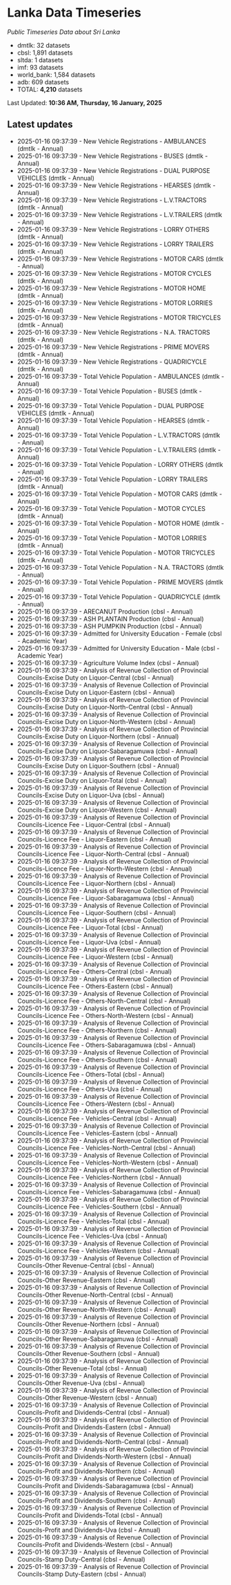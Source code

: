 # Lanka Data Timeseries
*Public Timeseries Data about Sri Lanka*

* dmtlk: 32 datasets
* cbsl: 1,891 datasets
* sltda: 1 datasets
* imf: 93 datasets
* world_bank: 1,584 datasets
* adb: 609 datasets
* TOTAL: **4,210** datasets

Last Updated: **10:36 AM, Thursday, 16 January, 2025**

## Latest updates

* 2025-01-16 09:37:39 - New Vehicle Registrations - AMBULANCES (dmtlk - Annual)
* 2025-01-16 09:37:39 - New Vehicle Registrations - BUSES (dmtlk - Annual)
* 2025-01-16 09:37:39 - New Vehicle Registrations - DUAL PURPOSE VEHICLES (dmtlk - Annual)
* 2025-01-16 09:37:39 - New Vehicle Registrations - HEARSES (dmtlk - Annual)
* 2025-01-16 09:37:39 - New Vehicle Registrations - L.V.TRACTORS (dmtlk - Annual)
* 2025-01-16 09:37:39 - New Vehicle Registrations - L.V.TRAILERS (dmtlk - Annual)
* 2025-01-16 09:37:39 - New Vehicle Registrations - LORRY OTHERS (dmtlk - Annual)
* 2025-01-16 09:37:39 - New Vehicle Registrations - LORRY TRAILERS (dmtlk - Annual)
* 2025-01-16 09:37:39 - New Vehicle Registrations - MOTOR CARS (dmtlk - Annual)
* 2025-01-16 09:37:39 - New Vehicle Registrations - MOTOR CYCLES (dmtlk - Annual)
* 2025-01-16 09:37:39 - New Vehicle Registrations - MOTOR HOME (dmtlk - Annual)
* 2025-01-16 09:37:39 - New Vehicle Registrations - MOTOR LORRIES (dmtlk - Annual)
* 2025-01-16 09:37:39 - New Vehicle Registrations - MOTOR TRICYCLES (dmtlk - Annual)
* 2025-01-16 09:37:39 - New Vehicle Registrations - N.A. TRACTORS (dmtlk - Annual)
* 2025-01-16 09:37:39 - New Vehicle Registrations - PRIME MOVERS (dmtlk - Annual)
* 2025-01-16 09:37:39 - New Vehicle Registrations - QUADRICYCLE (dmtlk - Annual)
* 2025-01-16 09:37:39 - Total Vehicle Population - AMBULANCES (dmtlk - Annual)
* 2025-01-16 09:37:39 - Total Vehicle Population - BUSES (dmtlk - Annual)
* 2025-01-16 09:37:39 - Total Vehicle Population - DUAL PURPOSE VEHICLES (dmtlk - Annual)
* 2025-01-16 09:37:39 - Total Vehicle Population - HEARSES (dmtlk - Annual)
* 2025-01-16 09:37:39 - Total Vehicle Population - L.V.TRACTORS (dmtlk - Annual)
* 2025-01-16 09:37:39 - Total Vehicle Population - L.V.TRAILERS (dmtlk - Annual)
* 2025-01-16 09:37:39 - Total Vehicle Population - LORRY OTHERS (dmtlk - Annual)
* 2025-01-16 09:37:39 - Total Vehicle Population - LORRY TRAILERS (dmtlk - Annual)
* 2025-01-16 09:37:39 - Total Vehicle Population - MOTOR CARS (dmtlk - Annual)
* 2025-01-16 09:37:39 - Total Vehicle Population - MOTOR CYCLES (dmtlk - Annual)
* 2025-01-16 09:37:39 - Total Vehicle Population - MOTOR HOME (dmtlk - Annual)
* 2025-01-16 09:37:39 - Total Vehicle Population - MOTOR LORRIES (dmtlk - Annual)
* 2025-01-16 09:37:39 - Total Vehicle Population - MOTOR TRICYCLES (dmtlk - Annual)
* 2025-01-16 09:37:39 - Total Vehicle Population - N.A. TRACTORS (dmtlk - Annual)
* 2025-01-16 09:37:39 - Total Vehicle Population - PRIME MOVERS (dmtlk - Annual)
* 2025-01-16 09:37:39 - Total Vehicle Population - QUADRICYCLE (dmtlk - Annual)
* 2025-01-16 09:37:39 - ARECANUT Production (cbsl - Annual)
* 2025-01-16 09:37:39 - ASH PLANTAIN Production (cbsl - Annual)
* 2025-01-16 09:37:39 - ASH PUMPKIN Production (cbsl - Annual)
* 2025-01-16 09:37:39 - Admitted for University Education - Female (cbsl - Academic Year)
* 2025-01-16 09:37:39 - Admitted for University Education - Male (cbsl - Academic Year)
* 2025-01-16 09:37:39 - Agriculture Volume Index (cbsl - Annual)
* 2025-01-16 09:37:39 - Analysis of Revenue Collection of Provincial Councils-Excise Duty on Liquor-Central (cbsl - Annual)
* 2025-01-16 09:37:39 - Analysis of Revenue Collection of Provincial Councils-Excise Duty on Liquor-Eastern (cbsl - Annual)
* 2025-01-16 09:37:39 - Analysis of Revenue Collection of Provincial Councils-Excise Duty on Liquor-North-Central (cbsl - Annual)
* 2025-01-16 09:37:39 - Analysis of Revenue Collection of Provincial Councils-Excise Duty on Liquor-North-Western (cbsl - Annual)
* 2025-01-16 09:37:39 - Analysis of Revenue Collection of Provincial Councils-Excise Duty on Liquor-Northern (cbsl - Annual)
* 2025-01-16 09:37:39 - Analysis of Revenue Collection of Provincial Councils-Excise Duty on Liquor-Sabaragamuwa (cbsl - Annual)
* 2025-01-16 09:37:39 - Analysis of Revenue Collection of Provincial Councils-Excise Duty on Liquor-Southern (cbsl - Annual)
* 2025-01-16 09:37:39 - Analysis of Revenue Collection of Provincial Councils-Excise Duty on Liquor-Total (cbsl - Annual)
* 2025-01-16 09:37:39 - Analysis of Revenue Collection of Provincial Councils-Excise Duty on Liquor-Uva (cbsl - Annual)
* 2025-01-16 09:37:39 - Analysis of Revenue Collection of Provincial Councils-Excise Duty on Liquor-Western (cbsl - Annual)
* 2025-01-16 09:37:39 - Analysis of Revenue Collection of Provincial Councils-Licence Fee - Liquor-Central (cbsl - Annual)
* 2025-01-16 09:37:39 - Analysis of Revenue Collection of Provincial Councils-Licence Fee - Liquor-Eastern (cbsl - Annual)
* 2025-01-16 09:37:39 - Analysis of Revenue Collection of Provincial Councils-Licence Fee - Liquor-North-Central (cbsl - Annual)
* 2025-01-16 09:37:39 - Analysis of Revenue Collection of Provincial Councils-Licence Fee - Liquor-North-Western (cbsl - Annual)
* 2025-01-16 09:37:39 - Analysis of Revenue Collection of Provincial Councils-Licence Fee - Liquor-Northern (cbsl - Annual)
* 2025-01-16 09:37:39 - Analysis of Revenue Collection of Provincial Councils-Licence Fee - Liquor-Sabaragamuwa (cbsl - Annual)
* 2025-01-16 09:37:39 - Analysis of Revenue Collection of Provincial Councils-Licence Fee - Liquor-Southern (cbsl - Annual)
* 2025-01-16 09:37:39 - Analysis of Revenue Collection of Provincial Councils-Licence Fee - Liquor-Total (cbsl - Annual)
* 2025-01-16 09:37:39 - Analysis of Revenue Collection of Provincial Councils-Licence Fee - Liquor-Uva (cbsl - Annual)
* 2025-01-16 09:37:39 - Analysis of Revenue Collection of Provincial Councils-Licence Fee - Liquor-Western (cbsl - Annual)
* 2025-01-16 09:37:39 - Analysis of Revenue Collection of Provincial Councils-Licence Fee - Others-Central (cbsl - Annual)
* 2025-01-16 09:37:39 - Analysis of Revenue Collection of Provincial Councils-Licence Fee - Others-Eastern (cbsl - Annual)
* 2025-01-16 09:37:39 - Analysis of Revenue Collection of Provincial Councils-Licence Fee - Others-North-Central (cbsl - Annual)
* 2025-01-16 09:37:39 - Analysis of Revenue Collection of Provincial Councils-Licence Fee - Others-North-Western (cbsl - Annual)
* 2025-01-16 09:37:39 - Analysis of Revenue Collection of Provincial Councils-Licence Fee - Others-Northern (cbsl - Annual)
* 2025-01-16 09:37:39 - Analysis of Revenue Collection of Provincial Councils-Licence Fee - Others-Sabaragamuwa (cbsl - Annual)
* 2025-01-16 09:37:39 - Analysis of Revenue Collection of Provincial Councils-Licence Fee - Others-Southern (cbsl - Annual)
* 2025-01-16 09:37:39 - Analysis of Revenue Collection of Provincial Councils-Licence Fee - Others-Total (cbsl - Annual)
* 2025-01-16 09:37:39 - Analysis of Revenue Collection of Provincial Councils-Licence Fee - Others-Uva (cbsl - Annual)
* 2025-01-16 09:37:39 - Analysis of Revenue Collection of Provincial Councils-Licence Fee - Others-Western (cbsl - Annual)
* 2025-01-16 09:37:39 - Analysis of Revenue Collection of Provincial Councils-Licence Fee - Vehicles-Central (cbsl - Annual)
* 2025-01-16 09:37:39 - Analysis of Revenue Collection of Provincial Councils-Licence Fee - Vehicles-Eastern (cbsl - Annual)
* 2025-01-16 09:37:39 - Analysis of Revenue Collection of Provincial Councils-Licence Fee - Vehicles-North-Central (cbsl - Annual)
* 2025-01-16 09:37:39 - Analysis of Revenue Collection of Provincial Councils-Licence Fee - Vehicles-North-Western (cbsl - Annual)
* 2025-01-16 09:37:39 - Analysis of Revenue Collection of Provincial Councils-Licence Fee - Vehicles-Northern (cbsl - Annual)
* 2025-01-16 09:37:39 - Analysis of Revenue Collection of Provincial Councils-Licence Fee - Vehicles-Sabaragamuwa (cbsl - Annual)
* 2025-01-16 09:37:39 - Analysis of Revenue Collection of Provincial Councils-Licence Fee - Vehicles-Southern (cbsl - Annual)
* 2025-01-16 09:37:39 - Analysis of Revenue Collection of Provincial Councils-Licence Fee - Vehicles-Total (cbsl - Annual)
* 2025-01-16 09:37:39 - Analysis of Revenue Collection of Provincial Councils-Licence Fee - Vehicles-Uva (cbsl - Annual)
* 2025-01-16 09:37:39 - Analysis of Revenue Collection of Provincial Councils-Licence Fee - Vehicles-Western (cbsl - Annual)
* 2025-01-16 09:37:39 - Analysis of Revenue Collection of Provincial Councils-Other Revenue-Central (cbsl - Annual)
* 2025-01-16 09:37:39 - Analysis of Revenue Collection of Provincial Councils-Other Revenue-Eastern (cbsl - Annual)
* 2025-01-16 09:37:39 - Analysis of Revenue Collection of Provincial Councils-Other Revenue-North-Central (cbsl - Annual)
* 2025-01-16 09:37:39 - Analysis of Revenue Collection of Provincial Councils-Other Revenue-North-Western (cbsl - Annual)
* 2025-01-16 09:37:39 - Analysis of Revenue Collection of Provincial Councils-Other Revenue-Northern (cbsl - Annual)
* 2025-01-16 09:37:39 - Analysis of Revenue Collection of Provincial Councils-Other Revenue-Sabaragamuwa (cbsl - Annual)
* 2025-01-16 09:37:39 - Analysis of Revenue Collection of Provincial Councils-Other Revenue-Southern (cbsl - Annual)
* 2025-01-16 09:37:39 - Analysis of Revenue Collection of Provincial Councils-Other Revenue-Total (cbsl - Annual)
* 2025-01-16 09:37:39 - Analysis of Revenue Collection of Provincial Councils-Other Revenue-Uva (cbsl - Annual)
* 2025-01-16 09:37:39 - Analysis of Revenue Collection of Provincial Councils-Other Revenue-Western (cbsl - Annual)
* 2025-01-16 09:37:39 - Analysis of Revenue Collection of Provincial Councils-Profit and Dividends-Central (cbsl - Annual)
* 2025-01-16 09:37:39 - Analysis of Revenue Collection of Provincial Councils-Profit and Dividends-Eastern (cbsl - Annual)
* 2025-01-16 09:37:39 - Analysis of Revenue Collection of Provincial Councils-Profit and Dividends-North-Central (cbsl - Annual)
* 2025-01-16 09:37:39 - Analysis of Revenue Collection of Provincial Councils-Profit and Dividends-North-Western (cbsl - Annual)
* 2025-01-16 09:37:39 - Analysis of Revenue Collection of Provincial Councils-Profit and Dividends-Northern (cbsl - Annual)
* 2025-01-16 09:37:39 - Analysis of Revenue Collection of Provincial Councils-Profit and Dividends-Sabaragamuwa (cbsl - Annual)
* 2025-01-16 09:37:39 - Analysis of Revenue Collection of Provincial Councils-Profit and Dividends-Southern (cbsl - Annual)
* 2025-01-16 09:37:39 - Analysis of Revenue Collection of Provincial Councils-Profit and Dividends-Total (cbsl - Annual)
* 2025-01-16 09:37:39 - Analysis of Revenue Collection of Provincial Councils-Profit and Dividends-Uva (cbsl - Annual)
* 2025-01-16 09:37:39 - Analysis of Revenue Collection of Provincial Councils-Profit and Dividends-Western (cbsl - Annual)
* 2025-01-16 09:37:39 - Analysis of Revenue Collection of Provincial Councils-Stamp Duty-Central (cbsl - Annual)
* 2025-01-16 09:37:39 - Analysis of Revenue Collection of Provincial Councils-Stamp Duty-Eastern (cbsl - Annual)